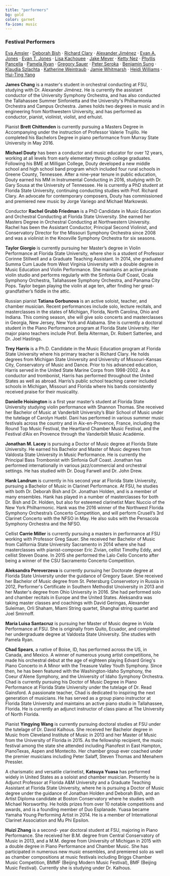 ```yaml
---
title: "performers"
bg: gold
color: garnet
fa-icon: music
---
```

### Festival Performers

[Eva Amsler](http://www.music.fsu.edu/Faculty-and-Staff/Faculty/Eva-Amsler) ·
[Deborah Bish](http://www.music.fsu.edu/Faculty-and-Staff/Faculty/Deborah-Bish) ·
[Richard Clary](http://www.music.fsu.edu/Faculty-and-Staff/Faculty/Richard-Clary) ·
[Alexander Jiménez](http://www.music.fsu.edu/Faculty-and-Staff/Faculty/Alexander-Jimenez) ·
[Evan A. Jones](http://www.music.fsu.edu/Faculty-and-Staff/Faculty/Evan-Jones) ·
[Evan T. Jones](http://www.music.fsu.edu/Faculty-and-Staff/Faculty/Evan-T.-Jones) ·
[Lisa Kachouee](http://lisakachouee.com/bio/) ·
[Jake Meyer](https://jakemeyerclarinet.com/bio/) ·
[Ketty Nez](http://people.bu.edu/knez/) ·
[Phyllis Pancella](http://www.barrettvantage.com/artist.php?id=ppancella&aview=bio) ·
[Pamela Ryan](http://www.music.fsu.edu/Faculty-and-Staff/Faculty/Pamela-Ryan) ·
[Gregory Sauer](http://www.music.fsu.edu/Faculty-and-Staff/Faculty/Greg-Sauer) ·
[Peter Seroka](http://www.petersoroka.com/bio/) ·
[Benjamin Sung](http://www.music.fsu.edu/Faculty-and-Staff/Faculty/Ben-Sung) ·
[Klaudia Szlachta](https://www.bu.edu/cfa/profile/klaudia-szlachta/) ·
[Katherine Weintraub](http://www.music.fsu.edu/Faculty-and-Staff/Faculty/Katherine-Weintraub) ·
[Jamie Whitmarsh](http://www.jamiewhitmarsh.com/) ·
[Heidi Williams](http://www.music.fsu.edu/Faculty-and-Staff/Faculty/Heidi-Louise-Williams) ·
[Hui-Ting Yang](http://music.troy.edu/faculty-staff/yang.html)

**James Chang** is a master's student in orchestral conducting at FSU, studying with Dr. Alexander Jiménez. He is currently the assistant conductor of the University Symphony Orchestra, and has also conducted the Tallahassee Summer Sinfonietta and the University's Philharmonia Orchestra and Campus Orchestra. James holds two degrees in music and in engineering from Northwestern University, and has performed as conductor, pianist, violinist, violist, and erhuist.

Pianist **Brett Chittenden** is currently pursuing a Masters Degree in Accompanying under the instruction of Professor Valerie Trujillo.  He completed his Bachelors Degree in piano performance from Murray State University in May 2016.

**Michael Douty** has been a conductor and music educator for over 12 years, working at all levels from early elementary through college graduates. Following his BME at Milligan College, Douty developed a new middle school and high school band program which included four rural schools in Greene County, Tennessee. After a nine-year tenure in public education, Douty earned his MM in Instrumental Conducting in 2016, studying with Dr. Gary Sousa at the University of Tennessee. He is currently a PhD student at Florida State University, continuing conducting studies with Prof. Richard Clary. An advocate for contemporary composers, Douty has commissioned and premiered new music by Jorge Variego and Michael Markowski.

Conductor **Rachel Grubb Friedman** is a PhD Candidate in Music Education and Orchestral Conducting at Florida State University. She earned her Masters Degree in Orchestral Conducting at Northwestern University. Rachel has been the Assistant Conductor, Principal Second Violinist, and Conservatory Director for the Missouri Symphony Orchestra since 2008 and was a violinist in the Knoxville Symphony Orchestra for six seasons.

**Taylor Giorgio** is currently pursuing her Master’s degree in Violin Performance at Florida State University, where she is a student of Professor Corinne Stillwell and a Graduate Teaching Assistant. In 2014, she graduated Summa Cum Laude from West Virginia University with a double degree in Music Education and Violin Performance. She maintains an active private violin studio and performs regularly with the Sinfonia Gulf Coast, Ocala Symphony Orchestra, Tallahassee Symphony Orchestra, and Panama City Pops. Taylor began playing the violin at age ten, after finding her great-grandfather’s fiddle in the attic. 

Russian pianist **Tatiana Gorbunova** is an active soloist, teacher, and chamber musician. Recent performances include solo, lecture recitals, and masterclasses in the states of Michigan, Florida, North Carolina, Ohio and Indiana. This coming season, she will give solo concerts and masterclasses in Georgia, New Jersey, New York and Alabama.
She is currently a doctoral student in the Piano Performance program at Florida State University. Her major piano teachers include Prof. Bella Alterman, Dr. Robert Satterlee, and Dr. Joel Hastings.

**Trey Harris** is a Ph.D. Candidate in the Music Education program at Florida State University where his primary teacher is Richard Clary.  He holds degrees from Michigan State University and University of Missouri-Kansas City, Conservatory of Music and Dance.  Prior to his advanced education, Harris served in the United State Marine Corps from 1998-2002.  As a conductor and trombonist, Harris has performed throughout the United States as well as abroad.  Harris’s public school teaching career included schools in Michigan, Missouri and Florida where his bands consistently received praise for their musicality.

**Danielle Hoisington** is a first year master’s student at Florida State University studying violin performance with Shannon Thomas. She received her Bachelor of Music at Vanderbilt University’s Blair School of Music under the tutelage of Carolyn Huebl. Dani has performed in various summer music festivals across the country and in Aix-en-Provence, France, including the Round Top Music Festival, the Heartland Chamber Music Festival, and the Festival d’Aix en Provence through the Vanderbilt Music Académie.  

**Jonathan M. Lacey** is pursuing a Doctor of Music degree at Florida State University. He earned his Bachelor and Master of Music degrees from Valdosta State University in Music Performance. He is currently the Principal Bass Trombonist with Sinfonia Gulf Coast. Jonathan has performed internationally in various jazz/commercial and orchestral settings. He has studied with Dr. Doug Farwell and Dr. John Drew.

**Hank Landrum** is currently in his second year at Florida State University, pursuing a Bachelor of Music in Clarinet Performance. At FSU, he studies with both Dr. Deborah Bish and Dr. Jonathan Holden, and is a member of many ensembles. Hank has played in a number of masterclasses for both Dr. Bish and Dr. Holden, but also for esteemed clarinetist Marc Nuccio of the New York Philharmonic. Hank was the 2016 winner of the Northwest Florida Symphony Orchestra’s Concerto Competition, and will perform Crusell’s 3rd Clarinet Concerto with the NFSO in May. He also subs with the Pensacola Symphony Orchestra and the NFSO.

Cellist **Carrie Miller** is currently pursuing a masters in performance at FSU working with Professor Greg Sauer. She received her Bachelor of Music from California State University Sacramento in 2014 where she had masterclasses with pianist-composer Eric Zivian, cellist Timothy Eddy, and cellist Steven Doane. In 2015 she performed the Lalo Cello Concerto after being a winner of the CSU Sacramento Concerto Competition.

**Aleksandra Pereverzeva** is currently pursuing her Doctorate degree at Florida State University under the guidance of Gregory Sauer.  She received her Bachelor of Music degree from St. Petersburg Conservetory in Russia in 2012, Performer's Certificate in Southern Methodist Unoiversity in 2013 and her Master's degree from Ohio University in 2016.  She had performed solo and chamber recitals in Europe and the United States. Aleksandra was taking master classes and coachings with David Geringas, Alexander Suleiman, Orli Shaham, Miami String quartet, Shanghai string quartet and Joel Smirnoff. 

**Maria Luisa Santacruz** is pursuing her Master of Music degree in Viola Performance at FSU. She is originally from Quito, Ecuador, and completed her undergraduate degree at Valdosta State University. She studies with Pamela Ryan.

**Chad Spears**, a native of Boise, ID, has performed across the US, in Canada, and Mexico. A winner of numerous young artist competitions, he made his orchestral debut at the age of eighteen playing Edvard Grieg's Piano Concerto in A Minor with the Treasure Valley Youth Symphony. Since then, he has been featured with the Washington-Idaho Symphony, the Coeur d'Alene Symphony, and the University of Idaho Symphony Orchestra. Chad is currently pursuing his Doctor of Music Degree in Piano Performance at Florida State University under the tutelage of Dr. Read Gainsford. A passionate teacher, Chad is dedicated to inspiring the next generation of musicians. He has served as a group piano instructor at Florida State University and maintains an active piano studio in Tallahassee, Florida. He is currently an adjunct instructor of class piano at The University of North Florida. 

Pianist **Yingying Wang** is currently pursuing doctoral studies at FSU under the tutelage of Dr. David Kalhous.  She received her Bachelor degree in Music from Cleveland Institute of Music in 2013 and her Master of Music from the University of Florida in 2015. As the fellowship recipient, the music festival among the state she attended including Pianofest in East Hampton, PianoTexas, Aspen and Montecito. Her chamber group ever coached under the premier musicians including Peter Salaff, Steven Thomas and Menahem Pressler.

A charismatic and versatile clarinetist, **Katsuya Yuasa** has performed widely in United States as a soloist and chamber musician. Presently he is Adjunct Professor at Florida A&M University and a Graduate Teaching Assistant at Florida State University, where he is pursuing a Doctor of Music degree under the guidance of Jonathan Holden and Deborah Bish, and an Artist Diploma candidate at Boston Conservatory where he studies with Michael Norsworthy. He holds prizes from over 10 notable competitions and awards, and is a founding member of Duo Esplanade. Yuasa became Yamaha Young Performing Artist in 2014. He is a member of International Clarinet Association and Mu Phi Epsilon.

**Huizi Zhang** is a second- year doctoral student at FSU, majoring in Piano Performance. She received her B.M. degree from Central Conservatory of Music in 2013, and a M.M. degree from University of Michigan in 2015 with a double degree in Piano Performance and Chamber Music. She has participated in numerous new music ensembles, and premiered solo as well as chamber compositions at music festivals including Briggs Chamber Music Competition, BMMF (Beijing Modern Music Festival), BMF (Beijing Music Festival). Currently she is studying under Dr. Kalhous.